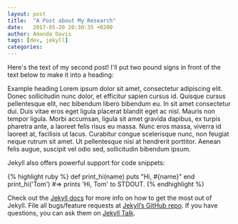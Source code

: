 ```yaml
---
layout: post
title:  "A Post about My Research"
date:   2017-05-20 20:30:35 +0200
author: Amanda Davis
tags: [dev, jekyll]
categories: 
---
```

Here's the text of my second post! I'll put two pound signs in front of the text below to make it into a heading:

Example heading
Lorem ipsum dolor sit amet, consectetur adipiscing elit. Donec sollicitudin nunc dolor, et efficitur sapien cursus id. Quisque cursus pellentesque elit, nec bibendum libero bibendum eu. In sit amet consectetur dui. Duis vitae eros eget ligula placerat blandit eget ac nisl. Mauris non tempor ligula. Morbi accumsan, ligula sit amet gravida dapibus, ex turpis pharetra ante, a laoreet felis risus eu massa. Nunc eros massa, viverra id laoreet at, facilisis ut lacus. Curabitur congue scelerisque nunc, non feugiat neque rutrum sit amet. Ut pellentesque nisi at hendrerit porttitor. Aenean felis augue, suscipit vel odio sed, sollicitudin bibendum ipsum. 

Jekyll also offers powerful support for code snippets:

{% highlight ruby %}
def print_hi(name)
  puts "Hi, #{name}"
end
print_hi('Tom')
#=> prints 'Hi, Tom' to STDOUT.
{% endhighlight %}

Check out the [Jekyll docs][jekyll-docs] for more info on how to get the most out of Jekyll. File all bugs/feature requests at [Jekyll’s GitHub repo][jekyll-gh]. If you have questions, you can ask them on [Jekyll Talk][jekyll-talk].

[jekyll-docs]: https://jekyllrb.com/docs/home
[jekyll-gh]:   https://github.com/jekyll/jekyll
[jekyll-talk]: https://talk.jekyllrb.com/
